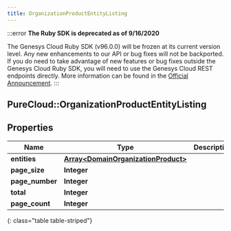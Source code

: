 ```yaml
---
title: OrganizationProductEntityListing
---
```


:::error
**The Ruby SDK is deprecated as of 9/16/2020**

The Genesys Cloud Ruby SDK (v96.0.0) will be frozen at its current version level. Any new enhancements to our API or bug fixes will not be backported. If you do need to take advantage of new features or bug fixes outside the Genesys Cloud Ruby SDK, you will need to use the Genesys Cloud REST endpoints directly. More information can be found in the [Official Announcement](https://developer.mypurecloud.com/forum/t/announcement-genesys-cloud-ruby-sdk-end-of-life/8850).
:::


## PureCloud::OrganizationProductEntityListing

## Properties

|Name | Type | Description | Notes|
|------------ | ------------- | ------------- | -------------|
| **entities** | [**Array&lt;DomainOrganizationProduct&gt;**](DomainOrganizationProduct.html) |  | [optional] |
| **page_size** | **Integer** |  | [optional] |
| **page_number** | **Integer** |  | [optional] |
| **total** | **Integer** |  | [optional] |
| **page_count** | **Integer** |  | [optional] |
{: class="table table-striped"}


